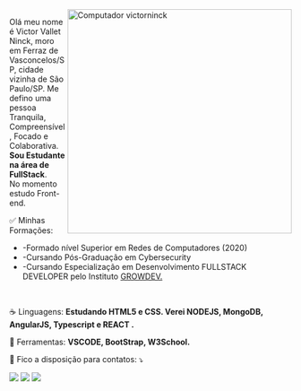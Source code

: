 <img src="https://raw.githubusercontent.com/MicaelliMedeiros/micaellimedeiros/master/image/computer-illustration.png" min-width="400px" max-width="400px" width="400px" align="right" alt="Computador victorninck">

<p align="left"> 
  Olá meu nome é Victor Vallet Ninck, moro em Ferraz de Vasconcelos/SP, cidade vizinha de São Paulo/SP. Me defino uma pessoa Tranquila, Compreensível, Focado e Colaborativa. <strong>Sou Estudante na área de FullStack</strong>.<br>
  No momento estudo Front-end. 
</p>

<p align="Left"> ✅ Minhas Formações: </p>
   <ul>
  <li>-Formado nível Superior em Redes de Computadores (2020)</li>
  <li>-Cursando Pós-Graduação em Cybersecurity</li>
  <li>-Cursando Especialização em Desenvolvimento FULLSTACK DEVELOPER pelo Instituto <a href="www.growdev.com.br;" target="_blank;">GROWDEV.</a>
        </ul>
  <br>

<p align="left">
  ☕ Linguagens: <strong> Estudando HTML5 e CSS. Verei NODEJS, MongoDB, AngularJS, Typescript e REACT .</strong>
</p>

<p align="left">
  💼 Ferramentas: <strong>VSCODE, BootStrap, W3School.</strong>
</p>

<p align="left">
  💌 Fico a disposição para contatos: ⤵️
</p>

<p align="left">
  <a href="https://mail.google.com/mail/u/hardupgrade@gmail.com;" target="_blank;" alt="Gmail">
  <img src="https://img.shields.io/badge/-Gmail-FF0000?style=flat-square&labelColor=FF0000&logo=gmail&logoColor=white&link=LINK-DO-SEU-EMAIL" /></a>

  <a href="https://www.linkedin.com/in/victor-vallet-ninck-148029154;" target="_blank;" alt="Linkedin">
  <img src="https://img.shields.io/badge/-Linkedin-0e76a8?style=flat-square&logo=Linkedin&logoColor=white&link=LINK-DO-SEU-LINKEDIN" /></a>

 <a href="https://api.whatsapp.com/send?phone=5511968774488;" target="_blank;" alt="WhatsApp">
  <img src="https://img.shields.io/badge/-WhatsApp-25d366?style=flat-square&labelColor=25d366&logo=whatsapp&logoColor=white&link=API-DO-SEU-WHATSAPP"/></a> </p>

 
